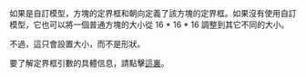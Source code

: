 如果是自訂模型，方塊的定界框和朝向定義了該方塊的定界框。如果沒有使用自訂模型，它也可以將一個普通方塊的大小從 16 * 16 * 16 調整到其它不同的大小。

不過，這只會設置大小，而不是形狀。

要了解定界框引數的具體信息，請點擊[這裏](https://mcreator.net/wiki/block-dimensions-and-bonding-box)。
